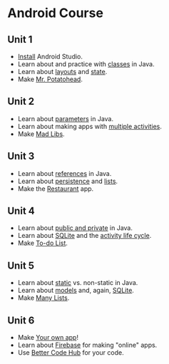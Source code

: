# Android Course

## Unit 1

- [Install](/android/getting-started) Android Studio.
- Learn about and practice with [classes](/android-exercises/classes) in Java.
- Learn about [layouts](/android/layouts) and [state](/android/state).
- Make [Mr. Potatohead](/projects/mr-potatohead).

## Unit 2

- Learn about [parameters](/android-exercises/parameters-and-return-values) in Java.
- Learn about making apps with [multiple activities](/android/multiple-activities).
- Make [Mad Libs](/projects/mad-libs).

## Unit 3

- Learn about [references](/android-exercises/references) in Java.
- Learn about [persistence](/android/persistence) and [lists](/android/lists).
- Make the [Restaurant](/projects/restaurant) app.

## Unit 4

- Learn about [public and private](/android-exercises/public-vs-private) in Java.
- Learn about [SQLite](/android/sqlite) and the [activity life cycle](/android/state).
- Make [To-do List](/projects/to-do-list).

## Unit 5

- Learn about [static](/android-exercises/static-vs-non-static) vs. non-static in Java.
- Learn about [models](/android/models) and, again, [SQLite](/android/sqlite).
- Make [Many Lists](/projects/many-lists).

## Unit 6

- Make [Your own app](/projects/your-own)!
- Learn about [Firebase](/android/firebase) for making "online" apps.
- Use [Better Code Hub](/guides/better-code-hub) for your code.

